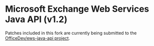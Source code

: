 Microsoft Exchange Web Services Java API (v1.2)
=======

Patches included in this fork are currently being submitted to the [OfficeDev/ews-java-api project](https://github.com/eveoh/ews-java-api).
